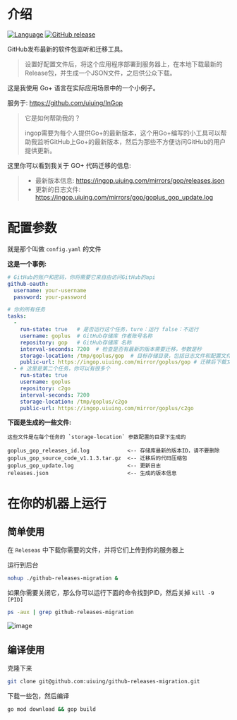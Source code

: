 # 介绍

[![Language](https://img.shields.io/badge/language-Go+-blue.svg)](https://github.com/goplus/gop)
[![GitHub release](https://img.shields.io/github/v/tag/goplus/gop.svg?label=Go%2b+release)](https://github.com/goplus/gop/releases)

GitHub发布最新的软件包监听和迁移工具。

> 设置好配置文件后，将这个应用程序部署到服务器上，在本地下载最新的Release包，并生成一个JSON文件，之后供公众下载。

这是我使用 Go+ 语言在实际应用场景中的一个小例子。

服务于: https://github.com/uiuing/InGop
> 它是如何帮助我的？
>
> ingop需要为每个人提供Go+的最新版本，这个用Go+编写的小工具可以帮助我监听GitHub上Go+的最新版本，然后为那些不方便访问GitHub的用户提供更新。

这里你可以看到我关于 GO+ 代码迁移的信息:
> - 最新版本信息: https://ingop.uiuing.com/mirrors/gop/releases.json
> - 更新的日志文件: https://ingop.uiuing.com/mirrors/gop/goplus_gop_update.log


# 配置参数
就是那个叫做 `config.yaml` 的文件

**这是一个事例:**
```yaml
# GitHub的账户和密码，你将需要它来自由访问GitHub的api
github-oauth:
  username: your-username
  password: your-password

# 你的所有任务
tasks:
  -
    run-state: true   # 是否运行这个任务，ture：运行 false：不运行
    username: goplus  # GitHub存储库 作者账号名称
    repository: gop   # GitHub存储库 名称
    interval-seconds: 7200  # 检查是否有最新的版本需要迁移，参数是秒
    storage-location: /tmp/goplus/gop  # 目标存储目录，包括日志文件和配置文件，需要已经存在
    public-url: https://ingop.uiuing.com/mirror/goplus/gop # 迁移后下载文件的链接，后面是自动拼接的文件名，下载的实现需要你来完成
  - # 这里是第二个任务，你可以有很多个
    run-state: true
    username: goplus
    repository: c2go
    interval-seconds: 7200
    storage-location: /tmp/goplus/c2go
    public-url: https://ingop.uiuing.com/mirror/goplus/c2go
```

**下面是生成的一些文件:**
```text
这些文件是在每个任务的 `storage-location` 参数配置的目录下生成的

goplus_gop_releases_id.log            <-- 存储库最新的版本ID，请不要删除
goplus_gop_source_code_v1.1.3.tar.gz  <-- 迁移后的代码压缩包
goplus_gop_update.log                 <-- 更新日志
releases.json                         <-- 生成的版本信息
```


# 在你的机器上运行

## 简单使用
在 `Releseas` 中下载你需要的文件，并将它们上传到你的服务器上

运行到后台
```bash
nohup ./github-releases-migration &
```
如果你需要关闭它，那么你可以运行下面的命令找到PID，然后关掉 `kill -9 [PID]`
```bash
ps -aux | grep github-releases-migration
```

![image](https://user-images.githubusercontent.com/73827386/184501119-c52fdaa4-f8f6-4345-9594-b3dfe545cf0f.png)

## 编译使用

克隆下来
```bash
git clone git@github.com:uiuing/github-releases-migration.git
```

下载一些包，然后编译
```bash
go mod download && gop build
```
